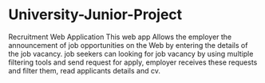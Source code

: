 # University-Junior-Project
Recruitment Web Application
This web app Allows the employer the announcement of job opportunities on the Web by entering the details of the job vacancy.
job seekers can looking for job vacancy by using multiple filtering tools and send request for apply, employer receives these requests and filter them, read applicants details and cv.
